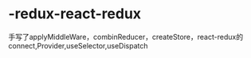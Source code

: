 # -redux-react-redux
手写了applyMiddleWare，combinReducer，createStore，react-redux的connect,Provider,useSelector,useDispatch
